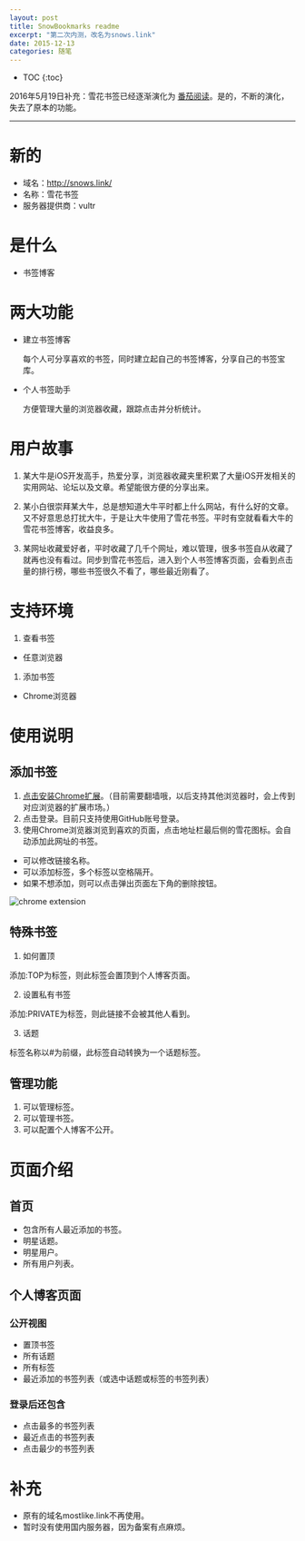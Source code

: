 ```yaml
---
layout: post
title: SnowBookmarks readme
excerpt: "第二次内测，改名为snows.link"
date: 2015-12-13
categories: 随笔
---
```



* TOC
{:toc}

2016年5月19日补充：雪花书签已经逐渐演化为 [番茄阅读](https://everettjf.github.io/2016/05/13/how-to-write-a-simple-feed-reader)。是的，不断的演化，失去了原本的功能。

---

# 新的
- 域名：http://snows.link/
- 名称：雪花书签
- 服务器提供商：vultr

# 是什么
- 书签博客

# 两大功能
- 建立书签博客

  每个人可分享喜欢的书签，同时建立起自己的书签博客，分享自己的书签宝库。

- 个人书签助手

  方便管理大量的浏览器收藏，跟踪点击并分析统计。

# 用户故事
1. 某大牛是iOS开发高手，热爱分享，浏览器收藏夹里积累了大量iOS开发相关的实用网站、论坛以及文章。希望能很方便的分享出来。

1. 某小白很崇拜某大牛，总是想知道大牛平时都上什么网站，有什么好的文章。又不好意思总打扰大牛，于是让大牛使用了雪花书签。平时有空就看看大牛的雪花书签博客，收益良多。

1. 某网址收藏爱好者，平时收藏了几千个网址，难以管理，很多书签自从收藏了就再也没有看过。同步到雪花书签后，进入到个人书签博客页面，会看到点击量的排行榜，哪些书签很久不看了，哪些最近刚看了。

# 支持环境
1. 查看书签
  - 任意浏览器
1. 添加书签
  - Chrome浏览器

# 使用说明

## 添加书签
1. [点击安装Chrome扩展](https://chrome.google.com/webstore/detail/snowslink/cmdbeghbiegcpgkgnhcbakkfmdphdcpo)。（目前需要翻墙哦，以后支持其他浏览器时，会上传到对应浏览器的扩展市场。）
1. 点击登录。目前只支持使用GitHub账号登录。
1. 使用Chrome浏览器浏览到喜欢的页面，点击地址栏最后侧的雪花图标。会自动添加此网址的书签。
  - 可以修改链接名称。
  - 可以添加标签，多个标签以空格隔开。
  - 如果不想添加，则可以点击弹出页面左下角的删除按钮。

![chrome extension](https://everettjf.github.io/stuff/snows/extension.png)

## 特殊书签
1. 如何置顶

  添加:TOP为标签，则此标签会置顶到个人博客页面。

2. 设置私有书签

  添加:PRIVATE为标签，则此链接不会被其他人看到。

3. 话题

  标签名称以#为前缀，此标签自动转换为一个话题标签。

## 管理功能

1. 可以管理标签。
1. 可以管理书签。
1. 可以配置个人博客不公开。

# 页面介绍
## 首页
  - 包含所有人最近添加的书签。
  - 明星话题。
  - 明星用户。
  - 所有用户列表。

## 个人博客页面

### 公开视图
  - 置顶书签
  - 所有话题
  - 所有标签
  - 最近添加的书签列表（或选中话题或标签的书签列表）

### 登录后还包含
  - 点击最多的书签列表
  - 最近点击的书签列表
  - 点击最少的书签列表

# 补充
- 原有的域名mostlike.link不再使用。
- 暂时没有使用国内服务器，因为备案有点麻烦。


